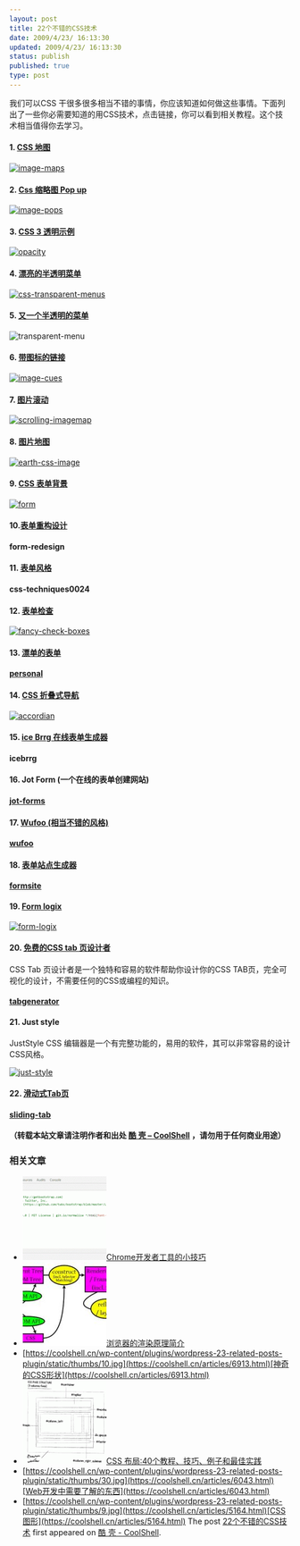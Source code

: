 ```yaml
---
layout: post
title: 22个不错的CSS技术
date: 2009/4/23/ 16:13:30
updated: 2009/4/23/ 16:13:30
status: publish
published: true
type: post
---
```


我们可以CSS 干很多很多相当不错的事情，你应该知道如何做这些事情。下面列出了一些你必需要知道的用CSS技术，点击链接，你可以看到相关教程。这个技术相当值得你去学习。


#### 1. [CSS 地图](http://mikecherim.com/experiments/css_map_pop.php "css imagepop")


[![image-maps](../wp-content/uploads/2009/02/image-maps.jpg)](http://green-beast.com/experiments/css_map_pop.php)  




#### 2. [Css 缩略图 Pop up](http://moneytreesystems.com/css/picpopup.html)


[![image-pops](../wp-content/uploads/2009/02/image-pops.jpg)](http://moneytreesystems.com/css/picpopup.html)


#### 3. [CSS 3 透明示例](http://webdesign.about.com/od/examples/l/blopacity.htm)


[![opacity](../wp-content/uploads/2009/02/opacity.jpg)](http://webdesign.about.com/od/examples/l/blopacity.htm)


#### 4. [漂亮的半透明菜单](http://www.stunicholls.myby.co.uk/)


[![css-transparent-menus](../wp-content/uploads/2009/02/css-transparent-menus.jpg)](http://www.stunicholls.myby.co.uk/)


#### 5. [又一个半透明的菜单](http://meyerweb.com/eric/css/edge/complexspiral/demo2.html)


![transparent-menu](../wp-content/uploads/2009/02/transparent-menu.jpg)


#### 6. [带图标的链接](http://pooliestudios.com/projects/iconize/)


[![image-cues](../wp-content/uploads/2009/02/image-cues.jpg)](http://pooliestudios.com/projects/iconize/)


#### 7. [图片滚动](http://www.cssplay.co.uk/menu/scrollmap)


[![scrolling-imagemap](../wp-content/uploads/2009/02/scrolling-imagemap.jpg)](http://www.cssplay.co.uk/menu/solar_map)


#### 8. [图片地图](http://www.cssplay.co.uk/menu/solar_map)


[![earth-css-image](../wp-content/uploads/2009/02/earth-css-image.jpg)](http://www.cssplay.co.uk/menu/solar_map)


#### 9. [CSS 表单背景](http://www.picment.com/articles/css/funwithforms/)


[![form](../wp-content/uploads/2009/02/form.jpg)](http://www.picment.com/articles/css/funwithforms/)


#### 10.[表单重构设计](http://www.digital-web.com/articles/redesigning_ebay_registration/)


#### form-redesign


#### 11. [表单风格](http://www.alistapart.com/articles/prettyaccessibleforms)


#### css-techniques0024


#### 12. [表单检查](http://lipidity.com/fancy-form/)


[![fancy-check-boxes](../wp-content/uploads/2009/02/fancy-check-boxes.gif)](http://lipidity.com/fancy-form/)


#### 13. [漂单的表单](http://www.badboy.ro/articles/2007-01-30/niceforms/)


#### [personal](http://www.badboy.ro/articles/2007-01-30/niceforms/)


#### 14. [CSS 折叠式导航](http://www.cssnewbie.com/css-only-accordion/)


[![accordian](../wp-content/uploads/2009/02/accordian.gif)](http://www.cssnewbie.com/css-only-accordion/)


#### 15. [ice Brrg 在线表单生成器](http://www.icebrrg.com/public/howto.aspx)


#### icebrrg


#### 16. Jot Form (一个在线的表单创建网站)


#### [jot-forms](http://www.jotform.com/)


#### 17. [Wufoo (相当不错的风格)](http://wufoo.com/)


#### [wufoo](http://wufoo.com/)


#### 18. [表单站点生成器](http://www.formsite.com/)


#### [formsite](http://www.formsite.com/)


#### 19. [Form logix](http://www.formlogix.com/)


[![form-logix](../wp-content/uploads/2009/02/form-logix.gif)](http://www.formlogix.com/)


#### 20. [免费的CSS tab 页设计者](http://www.highdots.com/css-tab-designer/)


CSS Tab 页设计者是一个独特和容易的软件帮助你设计你的CSS TAB页，完全可视化的设计，不需要任何的CSS或编程的知识。


#### [tabgenerator](http://www.highdots.com/css-tab-designer/)


#### 21. Just style


JustStyle CSS 编辑器是一个有完整功能的，易用的软件，其可以非常容易的设计CSS风格。


[![just-style](../wp-content/uploads/2009/02/just-style.gif)](http://ucware.com/juststyle/index.htm)


#### 22. [滑动式Tab页](http://www.andrewsellick.com/examples/tabslideV2/)


#### [sliding-tab](http://www.andrewsellick.com/examples/tabslideV2/)




**（转载本站文章请注明作者和出处 [酷 壳 – CoolShell](https://coolshell.cn/) ，请勿用于任何商业用途）**



### 相关文章

* [![Chrome开发者工具的小技巧](../wp-content/uploads/2017/01/pretty-code-150x150.gif)](https://coolshell.cn/articles/17634.html)[Chrome开发者工具的小技巧](https://coolshell.cn/articles/17634.html)
* [![浏览器的渲染原理简介](../wp-content/uploads/2013/05/Render-Process-150x150.jpg)](https://coolshell.cn/articles/9666.html)[浏览器的渲染原理简介](https://coolshell.cn/articles/9666.html)
* [https://coolshell.cn/wp-content/plugins/wordpress-23-related-posts-plugin/static/thumbs/10.jpg](https://coolshell.cn/articles/6913.html)[神奇的CSS形状](https://coolshell.cn/articles/6913.html)
* [![CSS 布局:40个教程、技巧、例子和最佳实践](../wp-content/uploads/2012/03/css-layouts-150x150.gif)](https://coolshell.cn/articles/6840.html)[CSS 布局:40个教程、技巧、例子和最佳实践](https://coolshell.cn/articles/6840.html)
* [https://coolshell.cn/wp-content/plugins/wordpress-23-related-posts-plugin/static/thumbs/30.jpg](https://coolshell.cn/articles/6043.html)[Web开发中需要了解的东西](https://coolshell.cn/articles/6043.html)
* [https://coolshell.cn/wp-content/plugins/wordpress-23-related-posts-plugin/static/thumbs/9.jpg](https://coolshell.cn/articles/5164.html)[CSS图形](https://coolshell.cn/articles/5164.html)
The post [22个不错的CSS技术](https://coolshell.cn/articles/648.html) first appeared on [酷 壳 - CoolShell](https://coolshell.cn).